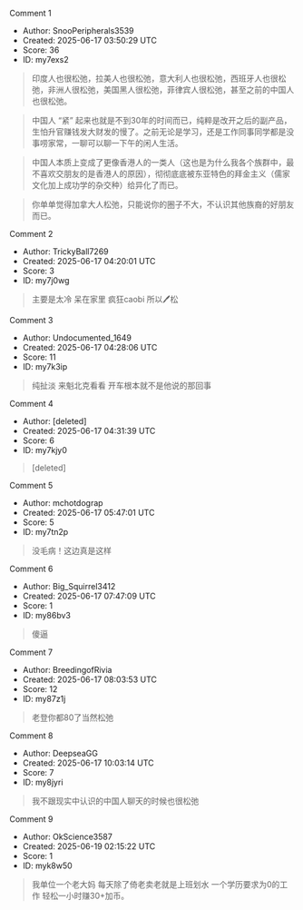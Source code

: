Comment 1

- Author: SnooPeripherals3539
- Created: 2025-06-17 03:50:29 UTC
- Score: 36
- ID: my7exs2

> 印度人也很松弛，拉美人也很松弛，意大利人也很松弛，西班牙人也很松弛，非洲人很松弛，美国黑人很松弛，菲律宾人很松弛，甚至之前的中国人也很松弛。

> 中国人 “紧” 起来也就是不到30年的时间而已，纯粹是改开之后的副产品，生怕升官赚钱发大财发的慢了。之前无论是学习，还是工作同事同学都是没事唠家常，一聊可以聊一下午的闲人生活。

> 中国人本质上变成了更像香港人的一类人（这也是为什么我各个族群中，最不喜欢交朋友的是香港人的原因），彻彻底底被东亚特色的拜金主义（儒家文化加上成功学的杂交种）给异化了而已。

> 你单单觉得加拿大人松弛，只能说你的圈子不大，不认识其他族裔的好朋友而已。

Comment 2

- Author: TrickyBall7269
- Created: 2025-06-17 04:20:01 UTC
- Score: 3
- ID: my7j0wg

> 主要是太冷 呆在家里 疯狂caobi 所以🖊️松

Comment 3

- Author: Undocumented_1649
- Created: 2025-06-17 04:28:06 UTC
- Score: 11
- ID: my7k3ip

> 纯扯淡 来魁北克看看 开车根本就不是他说的那回事

Comment 4

- Author: [deleted]
- Created: 2025-06-17 04:31:39 UTC
- Score: 6
- ID: my7kjy0

> [deleted]

Comment 5

- Author: mchotdograp
- Created: 2025-06-17 05:47:01 UTC
- Score: 5
- ID: my7tn2p

> 没毛病！这边真是这样

Comment 6

- Author: Big_Squirrel3412
- Created: 2025-06-17 07:47:09 UTC
- Score: 1
- ID: my86bv3

> 傻逼

Comment 7

- Author: BreedingofRivia
- Created: 2025-06-17 08:03:53 UTC
- Score: 12
- ID: my87z1j

> 老登你都80了当然松弛

Comment 8

- Author: DeepseaGG
- Created: 2025-06-17 10:03:14 UTC
- Score: 7
- ID: my8jyri

> 我不跟现实中认识的中国人聊天的时候也很松弛

Comment 9

- Author: OkScience3587
- Created: 2025-06-19 02:15:22 UTC
- Score: 1
- ID: myk8w50

> 我单位一个老大妈 每天除了倚老卖老就是上班划水 一个学历要求为0的工作 轻松一小时赚30+加币。
